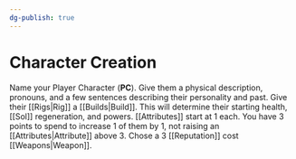```yaml
---
dg-publish: true
---
```

# Character Creation

Name your Player Character (**PC**). Give them a physical description, pronouns, and a few sentences describing their personality and past. Give their [[Rigs|Rig]] a [[Builds|Build]]. This will determine their starting health, [[Sol]] regeneration, and powers. [[Attributes]] start at 1 each. You have 3 points to spend to increase 1 of them by 1, not raising an [[Attributes|Attribute]] above 3. Chose a 3 [[Reputation]] cost [[Weapons|Weapon]].

